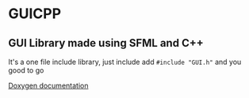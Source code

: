 # GUICPP

## GUI Library made using SFML and C++

It's a one file include library, just include add `#include "GUI.h"` and you good to go

[Doxygen documentation](https://alanparadis.github.io/GUICPP/)
